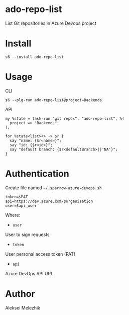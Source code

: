 # ado-repo-list

List Git repositories in Azure Devops project

# Install

    s6 --install ado-repo-list

# Usage

CLI

    s6 --plg-run ado-repo-list@project=Backends

API

    my %state = task-run "git repos", "ado-repo-list", %(
      project => "Backends",
    );

    for %state<list><> -> $r {
      say "name: {$r<name>}";
      say "id: {$r<id>}";
      say "default branch: {$r<defaultBranch>||'NA'}";
    }

# Authentication

Create file named `~/.sparrow-azure-devops.sh`

```
token=$PAT
api=https://dev.azure.com/$organization
user=$api_user
```

Where:

* `user`

User to sign requests

* `token`

User personal access token (PAT)

* `api`

Azure DevOps API URL


# Author

Aleksei Melezhik


